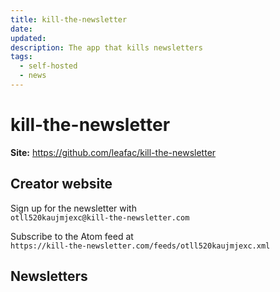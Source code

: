 ```yaml
---
title: kill-the-newsletter
date: 
updated: 
description: The app that kills newsletters
tags:
  - self-hosted
  - news
---
```

# kill-the-newsletter

**Site:** https://github.com/leafac/kill-the-newsletter

## Creator website

Sign up for the newsletter with  
`otll520kaujmjexc@kill-the-newsletter.com`

Subscribe to the Atom feed at  
`https://kill-the-newsletter.com/feeds/otll520kaujmjexc.xml`

## Newsletters
